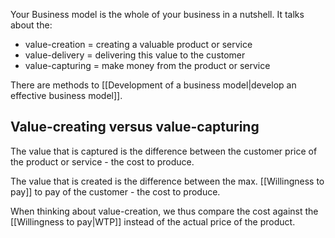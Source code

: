 Your Business model is the whole of your business in a nutshell. It talks about the:
- value-creation = creating a valuable product or service
- value-delivery = delivering this value to the customer
- value-capturing = make money from the product or service

There are methods to [[Development of a business model|develop an effective business model]].

## Value-creating versus value-capturing
The value that is captured is the difference between the customer price of the product or service - the cost to produce.

The value that is created is the difference between the max. [[Willingness to pay]] to pay of the customer - the cost to produce.

When thinking about value-creation, we thus compare the cost against the [[Willingness to pay|WTP]] instead of the actual price of the product.